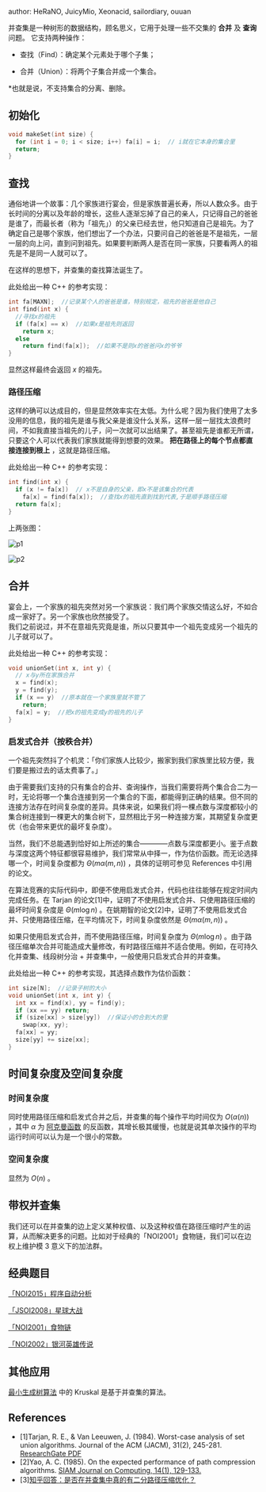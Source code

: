 author: HeRaNO, JuicyMio, Xeonacid, sailordiary, ouuan

并查集是一种树形的数据结构，顾名思义，它用于处理一些不交集的 **合并** 及 **查询** 问题。
它支持两种操作：

-   查找（Find）：确定某个元素处于哪个子集；

-   合并（Union）：将两个子集合并成一个集合。

\*也就是说，不支持集合的分离、删除。

## 初始化

```cpp
void makeSet(int size) {
  for (int i = 0; i < size; i++) fa[i] = i;  // i就在它本身的集合里
  return;
}
```

## 查找

通俗地讲一个故事：几个家族进行宴会，但是家族普遍长寿，所以人数众多。由于长时间的分离以及年龄的增长，这些人逐渐忘掉了自己的亲人，只记得自己的爸爸是谁了，而最长者（称为「祖先」）的父亲已经去世，他只知道自己是祖先。为了确定自己是哪个家族，他们想出了一个办法，只要问自己的爸爸是不是祖先，一层一层的向上问，直到问到祖先。如果要判断两人是否在同一家族，只要看两人的祖先是不是同一人就可以了。

在这样的思想下，并查集的查找算法诞生了。

此处给出一种 C++ 的参考实现：

```cpp
int fa[MAXN];  //记录某个人的爸爸是谁，特别规定，祖先的爸爸是他自己
int find(int x) {
  //寻找x的祖先
  if (fa[x] == x)  //如果x是祖先则返回
    return x;
  else
    return find(fa[x]);  //如果不是则x的爸爸问x的爷爷
}
```

显然这样最终会返回 $x$ 的祖先。

### 路径压缩

这样的确可以达成目的，但是显然效率实在太低。为什么呢？因为我们使用了太多没用的信息，我的祖先是谁与我父亲是谁没什么关系，这样一层一层找太浪费时间，不如我直接当祖先的儿子，问一次就可以出结果了。甚至祖先是谁都无所谓，只要这个人可以代表我们家族就能得到想要的效果。 **把在路径上的每个节点都直接连接到根上** ，这就是路径压缩。

此处给出一种 C++ 的参考实现：

```cpp
int find(int x) {
  if (x != fa[x])  // x不是自身的父亲，即x不是该集合的代表
    fa[x] = find(fa[x]);  //查找x的祖先直到找到代表,于是顺手路径压缩
  return fa[x];
}
```

上两张图：

![p1](./images/dsu1.png)

![p2](./images/dsu2.png)

## 合并

宴会上，一个家族的祖先突然对另一个家族说：我们两个家族交情这么好，不如合成一家好了。另一个家族也欣然接受了。  
我们之前说过，并不在意祖先究竟是谁，所以只要其中一个祖先变成另一个祖先的儿子就可以了。

此处给出一种 C++ 的参考实现：

```cpp
void unionSet(int x, int y) {
  // x与y所在家族合并
  x = find(x);
  y = find(y);
  if (x == y)  //原本就在一个家族里就不管了
    return;
  fa[x] = y;  //把x的祖先变成y的祖先的儿子
}
```

### 启发式合并（按秩合并）

一个祖先突然抖了个机灵：「你们家族人比较少，搬家到我们家族里比较方便，我们要是搬过去的话太费事了。」

由于需要我们支持的只有集合的合并、查询操作，当我们需要将两个集合合二为一时，无论将哪一个集合连接到另一个集合的下面，都能得到正确的结果。但不同的连接方法存在时间复杂度的差异。具体来说，如果我们将一棵点数与深度都较小的集合树连接到一棵更大的集合树下，显然相比于另一种连接方案，其期望复杂度更优（也会带来更优的最坏复杂度）。

当然，我们不总能遇到恰好如上所述的集合————点数与深度都更小。鉴于点数与深度这两个特征都很容易维护，我们常常从中择一，作为估价函数。而无论选择哪一个，时间复杂度都为 $\Theta (m\alpha(m,n))$ ，具体的证明可参见 References 中引用的论文。

在算法竞赛的实际代码中，即便不使用启发式合并，代码也往往能够在规定时间内完成任务。在 Tarjan 的论文[1]中，证明了不使用启发式合并、只使用路径压缩的最坏时间复杂度是 $\Theta (m \log n)$ 。在姚期智的论文[2]中，证明了不使用启发式合并、只使用路径压缩，在平均情况下，时间复杂度依然是 $\Theta (m\alpha(m,n))$ 。

如果只使用启发式合并，而不使用路径压缩，时间复杂度为 $\Theta(m\log n)$ 。由于路径压缩单次合并可能造成大量修改，有时路径压缩并不适合使用。例如，在可持久化并查集、线段树分治 + 并查集中，一般使用只启发式合并的并查集。

此处给出一种 C++ 的参考实现，其选择点数作为估价函数：

```cpp
int size[N];  //记录子树的大小
void unionSet(int x, int y) {
  int xx = find(x), yy = find(y);
  if (xx == yy) return;
  if (size[xx] > size[yy])  //保证小的合到大的里
    swap(xx, yy);
  fa[xx] = yy;
  size[yy] += size[xx];
}
```

## 时间复杂度及空间复杂度

### 时间复杂度

同时使用路径压缩和启发式合并之后，并查集的每个操作平均时间仅为 $O(\alpha(n))$ ，其中 $\alpha$ 为 [阿克曼函数](https://en.wikipedia.org/wiki/Ackermann_function) 的反函数，其增长极其缓慢，也就是说其单次操作的平均运行时间可以认为是一个很小的常数。

### 空间复杂度

显然为 $O(n)$ 。

## 带权并查集

我们还可以在并查集的边上定义某种权值、以及这种权值在路径压缩时产生的运算，从而解决更多的问题。比如对于经典的「NOI2001」食物链，我们可以在边权上维护模 3 意义下的加法群。

## 经典题目

 [「NOI2015」程序自动分析](http://uoj.ac/problem/127) 

 [「JSOI2008」星球大战](https://www.luogu.org/problem/P1197) 

 [「NOI2001」食物链](https://www.luogu.org/problem/P2024) 

 [「NOI2002」银河英雄传说](https://www.luogu.org/problemnew/show/P1196) 

## 其他应用

 [最小生成树算法](../graph/mst.md) 中的 Kruskal 是基于并查集的算法。

## References

-   [1]Tarjan, R. E., & Van Leeuwen, J. (1984). Worst-case analysis of set union algorithms. Journal of the ACM (JACM), 31(2), 245-281. [ResearchGate PDF](https://www.researchgate.net/profile/Jan_Van_Leeuwen2/publication/220430653_Worst-case_Analysis_of_Set_Union_Algorithms/links/0a85e53cd28bfdf5eb000000/Worst-case-Analysis-of-Set-Union-Algorithms.pdf) 
-   [2]Yao, A. C. (1985). On the expected performance of path compression algorithms. [SIAM Journal on Computing, 14(1), 129-133.](https://epubs.siam.org/doi/abs/10.1137/0214010?journalCode=smjcat) 
-   [3][知乎回答：是否在并查集中真的有二分路径压缩优化？]( <https://www.zhihu.com/question/28410263/answer/40966441> )
